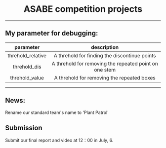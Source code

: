 # <center>ASABE competition projects</center>
---
## My parameter for debugging:
|  parameter   | description  |
|:-: | :-: |
| threhold_relative  | A threhold for finding the discontinue points |
| threhold_dis  | A threhold for removing the repeated point on one stem |
| threhold_value | A threhold for removing the repeated boxes |
---
## News:
Rename our standard team's name to 'Plant Patrol'
## Submission
Submit our final report and video at 12：00 in July, 6. 

